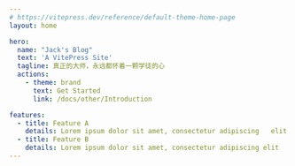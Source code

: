 ```yaml
---
# https://vitepress.dev/reference/default-theme-home-page
layout: home

hero:
  name: "Jack's Blog"
  text: 'A VitePress Site'
  tagline: 真正的大师，永远都怀着一颗学徒的心
  actions:
    - theme: brand
      text: Get Started
      link: /docs/other/Introduction

features:
  - title: Feature A
    details: Lorem ipsum dolor sit amet, consectetur adipiscing   elit
  - title: Feature B
    details: Lorem ipsum dolor sit amet, consectetur adipiscing elit
---
```

